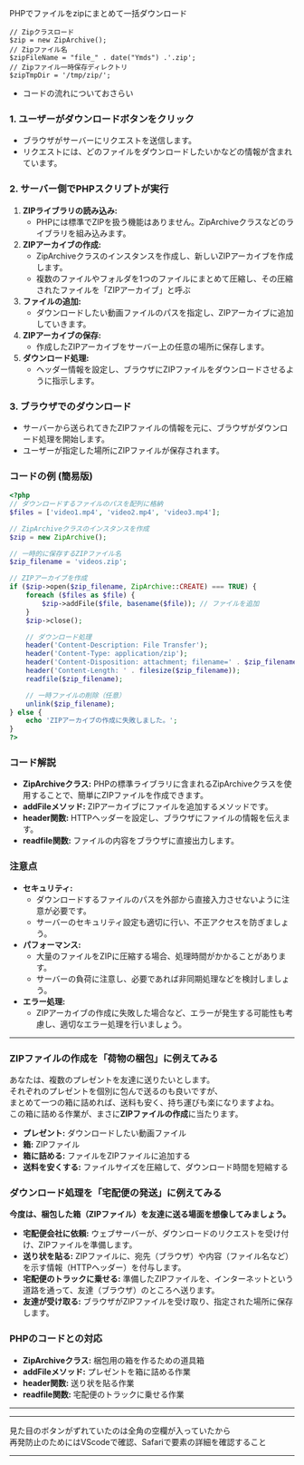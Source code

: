 PHPでファイルをzipにまとめて一括ダウンロード  
```
// Zipクラスロード
$zip = new ZipArchive();
// Zipファイル名
$zipFileName = "file_" . date("Ymds") .'.zip';
// Zipファイル一時保存ディレクトリ
$zipTmpDir = '/tmp/zip/';
```
- コードの流れについておさらい

### 1. ユーザーがダウンロードボタンをクリック

* ブラウザがサーバーにリクエストを送信します。
* リクエストには、どのファイルをダウンロードしたいかなどの情報が含まれています。

### 2. サーバー側でPHPスクリプトが実行

1. **ZIPライブラリの読み込み:**
   * PHPには標準でZIPを扱う機能はありません。ZipArchiveクラスなどのライブラリを組み込みます。
2. **ZIPアーカイブの作成:**
   * ZipArchiveクラスのインスタンスを作成し、新しいZIPアーカイブを作成します。
   * 複数のファイルやフォルダを1つのファイルにまとめて圧縮し、その圧縮されたファイルを「ZIPアーカイブ」と呼ぶ
3. **ファイルの追加:**
   * ダウンロードしたい動画ファイルのパスを指定し、ZIPアーカイブに追加していきます。
4. **ZIPアーカイブの保存:**
   * 作成したZIPアーカイブをサーバー上の任意の場所に保存します。
5. **ダウンロード処理:**
   * ヘッダー情報を設定し、ブラウザにZIPファイルをダウンロードさせるように指示します。

### 3. ブラウザでのダウンロード

* サーバーから送られてきたZIPファイルの情報を元に、ブラウザがダウンロード処理を開始します。
* ユーザーが指定した場所にZIPファイルが保存されます。

### コードの例 (簡易版)

```php
<?php
// ダウンロードするファイルのパスを配列に格納
$files = ['video1.mp4', 'video2.mp4', 'video3.mp4'];

// ZipArchiveクラスのインスタンスを作成
$zip = new ZipArchive();

// 一時的に保存するZIPファイル名
$zip_filename = 'videos.zip';

// ZIPアーカイブを作成
if ($zip->open($zip_filename, ZipArchive::CREATE) === TRUE) {
    foreach ($files as $file) {
        $zip->addFile($file, basename($file)); // ファイルを追加
    }
    $zip->close();

    // ダウンロード処理
    header('Content-Description: File Transfer');
    header('Content-Type: application/zip');
    header('Content-Disposition: attachment; filename=' . $zip_filename);
    header('Content-Length: ' . filesize($zip_filename));
    readfile($zip_filename);

    // 一時ファイルの削除（任意）
    unlink($zip_filename);
} else {
    echo 'ZIPアーカイブの作成に失敗しました。';
}
?>
```

### コード解説

* **ZipArchiveクラス:** PHPの標準ライブラリに含まれるZipArchiveクラスを使用することで、簡単にZIPファイルを作成できます。
* **addFileメソッド:** ZIPアーカイブにファイルを追加するメソッドです。
* **header関数:** HTTPヘッダーを設定し、ブラウザにファイルの情報を伝えます。
* **readfile関数:** ファイルの内容をブラウザに直接出力します。

### 注意点

* **セキュリティ:**
  - ダウンロードするファイルのパスを外部から直接入力させないように注意が必要です。
  - サーバーのセキュリティ設定も適切に行い、不正アクセスを防ぎましょう。
* **パフォーマンス:**
  * 大量のファイルをZIPに圧縮する場合、処理時間がかかることがあります。
  * サーバーの負荷に注意し、必要であれば非同期処理などを検討しましょう。
* **エラー処理:**
  * ZIPアーカイブの作成に失敗した場合など、エラーが発生する可能性も考慮し、適切なエラー処理を行いましょう。
***

### ZIPファイルの作成を「荷物の梱包」に例えてみる  

あなたは、複数のプレゼントを友達に送りたいとします。  
それぞれのプレゼントを個別に包んで送るのも良いですが、  
まとめて一つの箱に詰めれば、送料も安く、持ち運びも楽になりますよね。  
この箱に詰める作業が、まさに**ZIPファイルの作成**に当たります。  

* **プレゼント:** ダウンロードしたい動画ファイル  
* **箱:** ZIPファイル  
* **箱に詰める:** ファイルをZIPファイルに追加する  
* **送料を安くする:** ファイルサイズを圧縮して、ダウンロード時間を短縮する  

### ダウンロード処理を「宅配便の発送」に例えてみる  

**今度は、梱包した箱（ZIPファイル）を友達に送る場面を想像してみましょう。**  

* **宅配便会社に依頼:** ウェブサーバーが、ダウンロードのリクエストを受け付け、ZIPファイルを準備します。  
* **送り状を貼る:** ZIPファイルに、宛先（ブラウザ）や内容（ファイル名など）を示す情報（HTTPヘッダー）を付与します。  
* **宅配便のトラックに乗せる:** 準備したZIPファイルを、インターネットという道路を通って、友達（ブラウザ）のところへ送ります。  
* **友達が受け取る:** ブラウザがZIPファイルを受け取り、指定された場所に保存します。

### PHPのコードとの対応

* **ZipArchiveクラス:** 梱包用の箱を作るための道具箱
* **addFileメソッド:** プレゼントを箱に詰める作業
* **header関数:** 送り状を貼る作業
* **readfile関数:** 宅配便のトラックに乗せる作業
***
***
見た目のボタンがずれていたのは全角の空欄が入っていたから  
再発防止のためにはVScodeで確認、Safariで要素の詳細を確認すること  
***
